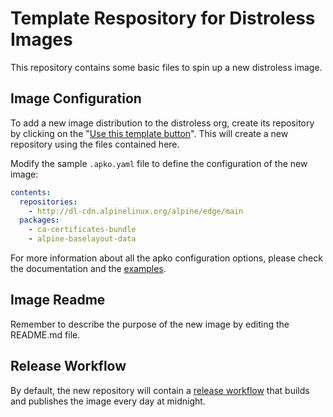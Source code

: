 # Template Respository for Distroless Images

This repository contains some basic files to spin up a new distroless image.

## Image Configuration

To add a new image distribution to the distroless org, create its repository
by clicking on the
"[Use this template button](https://github.com/distroless/template/generate)".
This will create a new repository using the files contained here. 

Modify the sample `.apko.yaml` file to define the configuration of the new image:

```yaml
contents:
  repositories:
    - http://dl-cdn.alpinelinux.org/alpine/edge/main
  packages:
    - ca-certificates-bundle
    - alpine-baselayout-data
```

For more information about all the apko configuration options, please check 
the documentation and the [examples](https://github.com/chainguard-dev/apko/tree/main/examples).

## Image Readme

Remember to describe the purpose of the new image by editing the README.md file.

## Release Workflow

By default, the new repository will contain a
[release workflow](.github/workflow/release.yaml) that builds and publishes the
image every day at midnight. 



